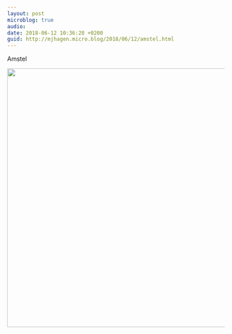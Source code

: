 ```yaml
---
layout: post
microblog: true
audio: 
date: 2018-06-12 10:36:28 +0200
guid: http://mjhagen.micro.blog/2018/06/12/amstel.html
---
```

Amstel

<img src="http://mjhagen.micro.blog/uploads/2018/c1ec991d4e.jpg" width="600" height="600" />
